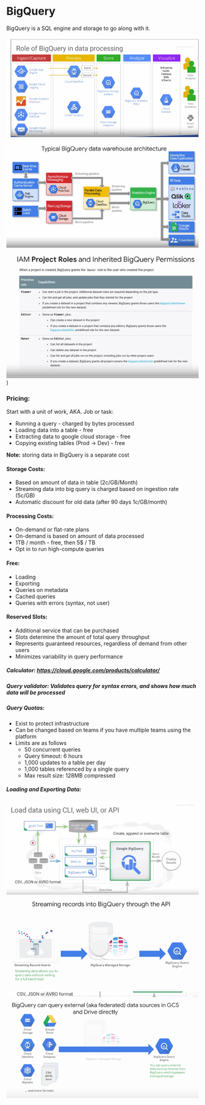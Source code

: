 # BigQuery

BigQuery is a SQL engine and storage to go along with it.

![](role_of_bigquery.png)
![](warehouse_architecture.png)
![](project_roles.png))

### Pricing:
Start with a unit of work, AKA. Job or task:

- Running a query - charged by bytes processed
- Loading data into a table - free
- Extracting data to google cloud storage - free
- Copying existing tables (Prod -> Dev) - free
	
**Note:** storing data in BigQuery is a separate cost

#### Storage Costs:
- Based on amount of data in table (2c/GB/Month)
- Streaming data into big query is charged based on ingestion rate (5c/GB)
- Automatic discount for old data (after 90 days 1c/GB/month)
	
#### Processing Costs:
- On-demand or flat-rate plans
- On-demand is based on amount of data processed
- 1TB / month - free, then 5$ / TB
- Opt in to run high-compute queries

#### Free:
- Loading
- Exporting
- Queries on metadata
- Cached queries
- Queries with errors (syntax, not user)
	
#### Reserved Slots:
- Additional service that can be purchased
- Slots determine the amount of total query throughput
- Represents guaranteed resources, regardless of demand from other users
- Minimizes variability in query performance

##### Calculator: https://cloud.google.com/products/calculator/

##### Query validator: Validates query for syntax errors, and shows how much data will be processed
	
##### Query Quotas:
- Exist to protect infrastructure
- Can be changed based on teams if you have multiple teams using the platform
- Limits are as follows
    - 50 concurrent queries
    - Query timeout: 6 hours
    - 1,000 updates to a table per day
    - 1,000 tables referenced by a single query
    - Max result size: 128MB compressed
    
##### Loading and Exporting Data:
![](load_data_to_bigquery.png)
![](stream_data_to_bigquery.png)
![](bigquery_external_storage.png)